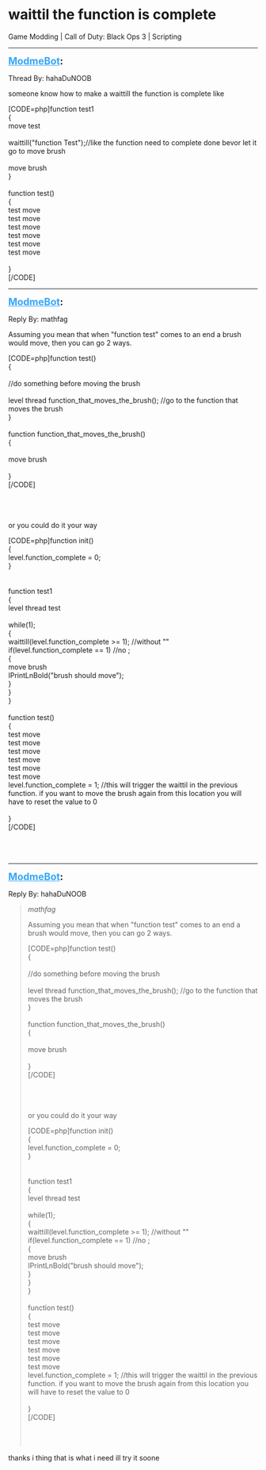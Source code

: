 # waittil the function is complete
Game Modding | Call of Duty: Black Ops 3 | Scripting

---
<strong style="font-size: 1.4em;"><span style="text-decoration: underline;text-decoration-color: #34a7f9;"><span style="color:#34a7f9;">ModmeBot</span></span>:</strong>

<p>Thread By: hahaDuNOOB<br /><p style="text-align:left;">someone know how to make a waittill the function is complete like</p>[CODE=php]function test1<br />{<br />move test<br /><br />waittill(&quot;function Test&quot;);//like the function need to complete done bevor let it go to move brush<br /><br />move brush<br />}<br /><br />function test()<br />{<br />   test move<br />   test move<br />   test move<br />   test move<br />   test move<br />   test move<br />   <br />}<br />[/CODE]</p>

---
<strong style="font-size: 1.4em;"><span style="text-decoration: underline;text-decoration-color: #34a7f9;"><span style="color:#34a7f9;">ModmeBot</span></span>:</strong>

<p>Reply By: mathfag<br /><p style="text-align:left;">Assuming you mean that when &quot;function test&quot; comes to an end a brush would move, then you can go 2 ways.</p><p style="text-align:left;"></p><p style="text-align:left;"></p>[CODE=php]function test()<br />{<br /><br />//do something before moving the brush<br /><br />level thread function_that_moves_the_brush();   //go to the function that moves the brush<br />}<br /><br />function function_that_moves_the_brush()<br />{<br /><br />move brush<br /><br />}<br />[/CODE]<br /><br /><br /><br /><p style="text-align:left;"></p><p style="text-align:left;">or you could do it your way</p><p style="text-align:left;"></p>[CODE=php]function init()<br />{<br />level.function_complete = 0;<br />}<br /><br /><br />function test1<br />{<br />level thread test<br /><br />while(1);<br />{<br />waittill(level.function_complete &gt;= 1); //without &quot;&quot;<br />if(level.function_complete == 1) //no ;<br />{<br />move brush<br />IPrintLnBold(&quot;brush should move&quot;);<br />}<br />}<br />}<br /><br />function test()<br />{<br />   test move<br />   test move<br />   test move<br />   test move<br />   test move<br />   test move<br />   level.function_complete = 1; //this will trigger the waittil in the previous function. if you want to move the brush again from this location you will have to reset the value to 0<br /><br />}<br />[/CODE]<br /><br /><br /><br /><p style="text-align:left;"></p></p>

---
<strong style="font-size: 1.4em;"><span style="text-decoration: underline;text-decoration-color: #34a7f9;"><span style="color:#34a7f9;">ModmeBot</span></span>:</strong>

<p>Reply By: hahaDuNOOB<br /><blockquote><em>mathfag</em><p style="text-align:left;">Assuming you mean that when &quot;function test&quot; comes to an end a brush would move, then you can go 2 ways.</p><p style="text-align:left;"></p><p style="text-align:left;"></p>[CODE=php]function test()<br />{<br /><br />//do something before moving the brush<br /><br />level thread function_that_moves_the_brush();   //go to the function that moves the brush<br />}<br /><br />function function_that_moves_the_brush()<br />{<br /><br />move brush<br /><br />}<br />[/CODE]<br /><br /><br /><br /><p style="text-align:left;"></p><p style="text-align:left;">or you could do it your way</p><p style="text-align:left;"></p>[CODE=php]function init()<br />{<br />level.function_complete = 0;<br />}<br /><br /><br />function test1<br />{<br />level thread test<br /><br />while(1);<br />{<br />waittill(level.function_complete &gt;= 1); //without &quot;&quot;<br />if(level.function_complete == 1) //no ;<br />{<br />move brush<br />IPrintLnBold(&quot;brush should move&quot;);<br />}<br />}<br />}<br /><br />function test()<br />{<br />   test move<br />   test move<br />   test move<br />   test move<br />   test move<br />   test move<br />   level.function_complete = 1; //this will trigger the waittil in the previous function. if you want to move the brush again from this location you will have to reset the value to 0<br /><br />}<br />[/CODE]<br /><br /><br /><br /><p style="text-align:left;"></p></blockquote><p style="text-align:left;">thanks i thing that is what i need ill try it soone</p></p>
